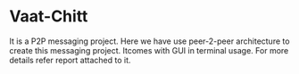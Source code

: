 # Vaat-Chitt
It is a P2P messaging project.
Here we have use peer-2-peer architecture to create this messaging project. Itcomes with GUI in terminal usage. For more details refer report attached to it.
